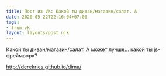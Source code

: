 ```yaml
---
title: Пост из VK: Какой ты диван/магазин/салат. А
date: 2020-05-22T22:16:04+07:00
tags:
- from vk
layout: layouts/post.njk
---
```

Какой ты диван/магазин/салат. А может лучше... какой ты js-фреймворк?

http://derekries.github.io/dima/
